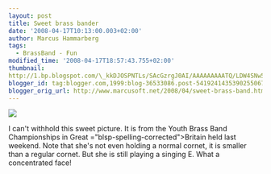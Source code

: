 ```yaml
---
layout: post
title: Sweet brass bander
date: '2008-04-17T10:13:00.003+02:00'
author: Marcus Hammarberg
tags:
  - BrassBand - Fun
modified_time: '2008-04-17T18:57:43.755+02:00'
thumbnail:
http://1.bp.blogspot.com/\_kkDJOSPNTLs/SAcGzrgJ0AI/AAAAAAAAATQ/LDW4SNw5vnQ/s72-c/Wire-Youth.jpg
blogger_id: tag:blogger.com,1999:blog-36533086.post-5419241435390255067
blogger_orig_url: http://www.marcusoft.net/2008/04/sweet-brass-band.html
---
```


[<img
src="http://1.bp.blogspot.com/_kkDJOSPNTLs/SAcGzrgJ0AI/AAAAAAAAATQ/LDW4SNw5vnQ/s320/Wire-Youth.jpg"
id="BLOGGER_PHOTO_ID_5190124580488466434"
style="DISPLAY: block; MARGIN: 0px auto 10px; CURSOR: hand; TEXT-ALIGN: center"
data-border="0" />](http://1.bp.blogspot.com/_kkDJOSPNTLs/SAcGzrgJ0AI/AAAAAAAAATQ/LDW4SNw5vnQ/s1600-h/Wire-Youth.jpg)

<div>

I can't withhold this sweet picture. It is from the Youth Brass Band
Championships in Great <span>="blsp-spelling-corrected">Britain</span> held last weekend. Note
that she's not even holding a normal cornet, it is smaller than a
regular cornet. But she is still playing a singing E. What a
concentrated face!

</div>

